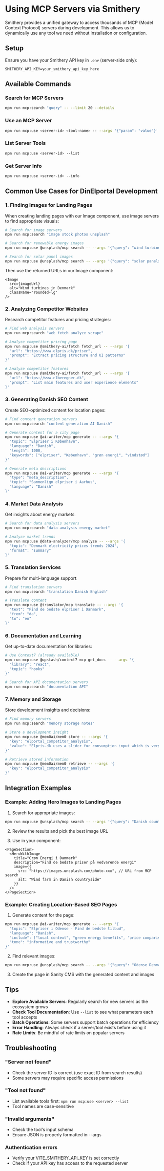 # Using MCP Servers via Smithery

Smithery provides a unified gateway to access thousands of MCP (Model Context Protocol) servers during development. This allows us to dynamically use any tool we need without installation or configuration.

## Setup

Ensure you have your Smithery API key in `.env` (server-side only):
```
SMITHERY_API_KEY=your_smithery_api_key_here
```

## Available Commands

### Search for MCP Servers
```bash
npm run mcp:search "query" -- --limit 20 --details
```

### Use an MCP Server
```bash
npm run mcp:use <server-id> <tool-name> -- --args '{"param": "value"}'
```

### List Server Tools
```bash
npm run mcp:use <server-id> --list
```

### Get Server Info
```bash
npm run mcp:use <server-id> --info
```

## Common Use Cases for DinElportal Development

### 1. Finding Images for Landing Pages

When creating landing pages with our Image component, use image servers to find appropriate visuals:

```bash
# Search for image servers
npm run mcp:search "image stock photos unsplash"

# Search for renewable energy images
npm run mcp:use @unsplash/mcp search -- --args '{"query": "wind turbines Denmark", "per_page": 10}'

# Search for solar panel images
npm run mcp:use @unsplash/mcp search -- --args '{"query": "solar panels residential", "orientation": "landscape"}'
```

Then use the returned URLs in our Image component:
```tsx
<Image 
  src={imageUrl}
  alt="Wind turbines in Denmark"
  className="rounded-lg"
/>
```

### 2. Analyzing Competitor Websites

Research competitor features and pricing strategies:

```bash
# Find web analysis servers
npm run mcp:search "web fetch analyze scrape"

# Analyze competitor pricing page
npm run mcp:use @smithery-ai/fetch fetch_url -- --args '{
  "url": "https://www.elpris.dk/priser",
  "prompt": "Extract pricing structure and UI patterns"
}'

# Analyze competitor features
npm run mcp:use @smithery-ai/fetch fetch_url -- --args '{
  "url": "https://www.elberegner.dk",
  "prompt": "List main features and user experience elements"
}'
```

### 3. Generating Danish SEO Content

Create SEO-optimized content for location pages:

```bash
# Find content generation servers
npm run mcp:search "content generation AI Danish"

# Generate content for a city page
npm run mcp:use @ai-writer/mcp generate -- --args '{
  "topic": "Elpriser i København",
  "language": "Danish",
  "length": 1000,
  "keywords": ["elpriser", "København", "grøn energi", "vindstød"]
}'

# Generate meta descriptions
npm run mcp:use @ai-writer/mcp generate -- --args '{
  "type": "meta_description",
  "topic": "Sammenlign elpriser i Aarhus",
  "language": "Danish"
}'
```

### 4. Market Data Analysis

Get insights about energy markets:

```bash
# Search for data analysis servers
npm run mcp:search "data analysis energy market"

# Analyze market trends
npm run mcp:use @data-analyzer/mcp analyze -- --args '{
  "topic": "Denmark electricity prices trends 2024",
  "format": "summary"
}'
```

### 5. Translation Services

Prepare for multi-language support:

```bash
# Find translation servers
npm run mcp:search "translation Danish English"

# Translate content
npm run mcp:use @translator/mcp translate -- --args '{
  "text": "Find de bedste elpriser i Danmark",
  "from": "da",
  "to": "en"
}'
```

### 6. Documentation and Learning

Get up-to-date documentation for libraries:

```bash
# Use Context7 (already available)
npm run mcp:use @upstash/context7-mcp get_docs -- --args '{
  "library": "react",
  "topic": "hooks"
}'

# Search for API documentation servers
npm run mcp:search "documentation API"
```

### 7. Memory and Storage

Store development insights and decisions:

```bash
# Find memory servers
npm run mcp:search "memory storage notes"

# Store a development insight
npm run mcp:use @mem0ai/mem0 store -- --args '{
  "key": "elportal_competitor_analysis",
  "value": "Elpris.dk uses a slider for consumption input which is very user-friendly"
}'

# Retrieve stored information
npm run mcp:use @mem0ai/mem0 retrieve -- --args '{
  "key": "elportal_competitor_analysis"
}'
```

## Integration Examples

### Example: Adding Hero Images to Landing Pages

1. Search for appropriate images:
```bash
npm run mcp:use @unsplash/mcp search -- --args '{"query": "Danish countryside wind farm", "per_page": 5}'
```

2. Review the results and pick the best image URL

3. Use in your component:
```tsx
<PageSection>
  <HeroWithImage
    title="Grøn Energi i Danmark"
    description="Find de bedste priser på vedvarende energi"
    image={{
      src: "https://images.unsplash.com/photo-xxx", // URL from MCP search
      alt: "Wind farm in Danish countryside"
    }}
  />
</PageSection>
```

### Example: Creating Location-Based SEO Pages

1. Generate content for the page:
```bash
npm run mcp:use @ai-writer/mcp generate -- --args '{
  "topic": "Elpriser i Odense - Find de bedste tilbud",
  "language": "Danish",
  "include": ["local context", "green energy benefits", "price comparison"],
  "tone": "informative and trustworthy"
}'
```

2. Find relevant images:
```bash
npm run mcp:use @unsplash/mcp search -- --args '{"query": "Odense Denmark city", "per_page": 3}'
```

3. Create the page in Sanity CMS with the generated content and images

## Tips

- **Explore Available Servers**: Regularly search for new servers as the ecosystem grows
- **Check Tool Documentation**: Use `--list` to see what parameters each tool accepts
- **Batch Operations**: Some servers support batch operations for efficiency
- **Error Handling**: Always check if a server/tool exists before using it
- **Rate Limits**: Be mindful of rate limits on popular servers

## Troubleshooting

### "Server not found"
- Check the server ID is correct (use exact ID from search results)
- Some servers may require specific access permissions

### "Tool not found"
- List available tools first: `npm run mcp:use <server> --list`
- Tool names are case-sensitive

### "Invalid arguments"
- Check the tool's input schema
- Ensure JSON is properly formatted in --args

### Authentication errors
- Verify your VITE_SMITHERY_API_KEY is set correctly
- Check if your API key has access to the requested server
